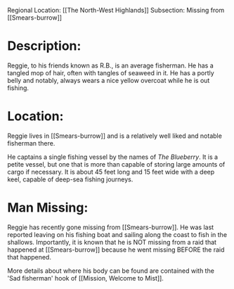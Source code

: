 Regional Location: [[The North-West Highlands]]
Subsection: Missing from [[Smears-burrow]]
# Description:
Reggie, to his friends known as R.B., is an average fisherman. He has a tangled mop of hair, often with tangles of seaweed in it. He has a portly belly and notably, always wears a nice yellow overcoat while he is out fishing.
# Location:
Reggie lives in [[Smears-burrow]] and is a relatively well liked and notable fisherman there. 

He captains a single fishing vessel by the names of *The Blueberry*. It is a petite vessel, but one that is more than capable of storing large amounts of cargo if necessary. It is about 45 feet long and 15 feet wide with a deep keel, capable of deep-sea fishing journeys. 
# Man Missing:
Reggie has recently gone missing from [[Smears-burrow]]. He was last reported leaving on his fishing boat and sailing along the coast to fish in the shallows. Importantly, it is known that he is NOT missing from a raid that happened at [[Smears-burrow]] because he went missing BEFORE the raid that happened. 

More details about where his body can be found are contained with the 'Sad fisherman' hook of [[Mission, Welcome to Mist]]. 